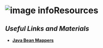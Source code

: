 # ![image info](../images/icons8-inspect-code-64.png)Resources

## _Useful Links and Materials_

* [**Java Bean Mappers**](https://www.frank-rahn.de/java-bean-mapper/)
